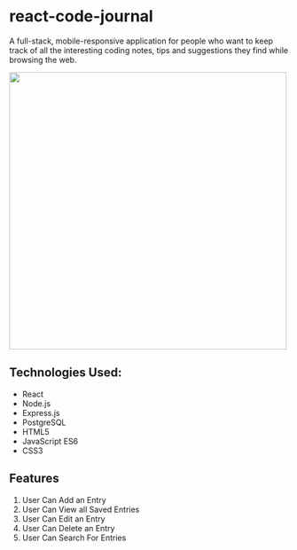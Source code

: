 # react-code-journal

A full-stack, mobile-responsive application for people who want to keep track of all the interesting coding notes, tips and suggestions they find while browsing the web. 

<img src ="https://user-images.githubusercontent.com/74999873/118332518-12accd80-b4bf-11eb-8968-705ccfeac840.png" width="500">


## Technologies Used:

- React
- Node.js
- Express.js
- PostgreSQL
- HTML5
- JavaScript ES6
- CSS3

## Features

1. User Can Add an Entry
2. User Can View all Saved Entries
3. User Can Edit an Entry
4. User Can Delete an Entry
5. User Can Search For Entries
